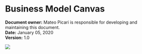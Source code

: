 # Business Model Canvas

**Document owner:** Mateo Picari is responsible for developing and maintaining this document.  
**Date:** January 05, 2020  
**Version:** 1.0

![](images/business_model_canvas.png)

